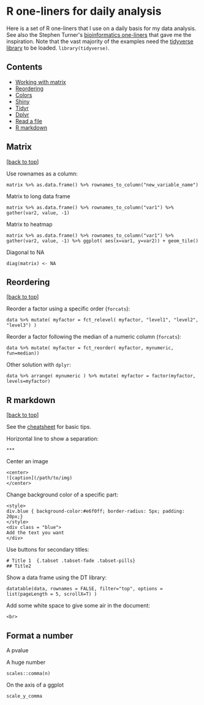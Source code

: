 # R one-liners for daily analysis

Here is a set of R one-liners that I use on a daily basis for my data analysis. See also the Stephen Turner's [bioinformatics one-liners](https://github.com/stephenturner/oneliners) that gave me the inspiration. Note that the vast majority of the examples need the [tidyverse library](https://www.tidyverse.org) to be loaded. `library(tidyverse)`.


## Contents

- [Working with matrix](#matrix)
- [Reordering](#reordering)
- [Colors](#colors)
- [Shiny](#shiny)
- [Tidyr](#tidyr)
- [Dplyr](#dplyr)
- [Read a file](#read)
- [R markdown](#rmd)




## Matrix
[[back to top](#matrix)]

Use rownames as a column:

    matrix %>% as.data.frame() %>% rownames_to_column("new_variable_name")

Matrix to long data frame

    matrix %>% as.data.frame() %>% rownames_to_column("var1") %>% gather(var2, value, -1)
    
Matrix to heatmap

    matrix %>% as.data.frame() %>% rownames_to_column("var1") %>% gather(var2, value, -1) %>% ggplot( aes(x=var1, y=var2)) + geom_tile()
    
Diagonal to NA

    diag(matrix) <- NA
    







## Reordering
[[back to top](#reordering)]

Reorder a factor using a specific order (`forcats`):

    data %>% mutate( myfactor = fct_relevel( myfactor, "level1", "level2", "level3") )
    
Reorder a factor following the median of a numeric column (`forcats`):

    data %>% mutate( myfactor = fct_reorder( myfactor, mynumeric, fun=median))

Other solution with `dplyr`:

    data %>% arrange( mynumeric ) %>% mutate( myfactor = factor(myfactor, levels=myfactor)





## R markdown
[[back to top](#rmd)]

See the [cheatsheet](https://www.rstudio.com/wp-content/uploads/2015/02/rmarkdown-cheatsheet.pdf) for basic tips.

Horizontal line to show a separation:

    ***
    
Center an image

    <center>
    ![caption](/path/to/img)
    </center>
    
Change background color of a specific part:
 
    <style>
    div.blue { background-color:#e6f0ff; border-radius: 5px; padding: 20px;}
    </style>
    <div class = "blue">
    Add the text you want
    </div>
    
Use buttons for secondary titles:

    # Title 1  {.tabset .tabset-fade .tabset-pills}
    ## Title2
    
Show a data frame using the DT library:

    datatable(data, rownames = FALSE, filter="top", options = list(pageLength = 5, scrollX=T) )

Add some white space to give some air in the document:

    <br>
    


## Format a number

A pvalue

A huge number

    scales::comma(n)

On the axis of a ggplot
    
    scale_y_comma


